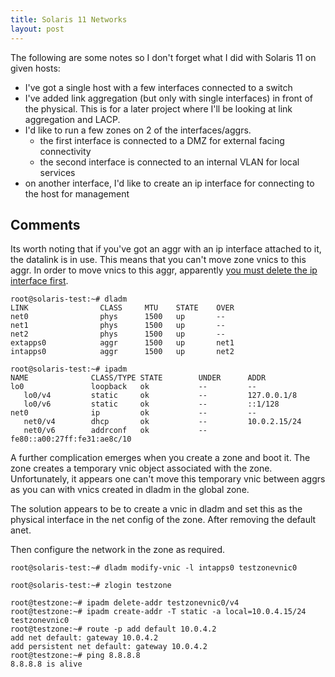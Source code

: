 ```yaml
---
title: Solaris 11 Networks
layout: post
---
```


The following are some notes so I don't forget what I did with Solaris 11 on given hosts:
 
- I've got a single host with a few interfaces connected to a switch
- I've added link aggregation (but only with single interfaces) in front of the physical. This is for a later project where I'll be looking at link aggregation and LACP.
- I'd like to run a few zones on 2 of the interfaces/aggrs.
  - the first interface is connected to a DMZ for external facing connectivity
  - the second interface is connected to an internal VLAN for local services
- on another interface, I'd like to create an ip interface for connecting to the host for management

## Comments

Its worth noting that if you've got an aggr with an ip interface attached to it, the datalink is in use. This means that you can't move zone vnics to this aggr. In order to move vnics to this aggr, apparently [you must delete the ip interface first](https://docs.oracle.com/cd/E23824_01/html/821-1458/fpjvl.html).

```
root@solaris-test:~# dladm
LINK                CLASS     MTU    STATE    OVER
net0                phys      1500   up       --
net1                phys      1500   up       --
net2                phys      1500   up       --
extapps0            aggr      1500   up       net1
intapps0            aggr      1500   up       net2

root@solaris-test:~# ipadm
NAME              CLASS/TYPE STATE        UNDER      ADDR
lo0               loopback   ok           --         --
   lo0/v4         static     ok           --         127.0.0.1/8
   lo0/v6         static     ok           --         ::1/128
net0              ip         ok           --         --
   net0/v4        dhcp       ok           --         10.0.2.15/24
   net0/v6        addrconf   ok           --         fe80::a00:27ff:fe31:ae8c/10

```

A further complication emerges when you create a zone and boot it. The zone creates a temporary vnic object associated with the zone. Unfortunately, it appears one can't move this temporary vnic between aggrs as you can with vnics created in dladm in the global zone. 

The solution appears to be to create a vnic in dladm and set this as the physical interface in the net config of the zone. After removing the default anet. 

Then configure the network in the zone as required. 

```
root@solaris-test:~# dladm modify-vnic -l intapps0 testzonevnic0

root@solaris-test:~# zlogin testzone

root@testzone:~# ipadm delete-addr testzonevnic0/v4
root@testzone:~# ipadm create-addr -T static -a local=10.0.4.15/24 testzonevnic0
root@testzone:~# route -p add default 10.0.4.2
add net default: gateway 10.0.4.2
add persistent net default: gateway 10.0.4.2
root@testzone:~# ping 8.8.8.8
8.8.8.8 is alive

```

